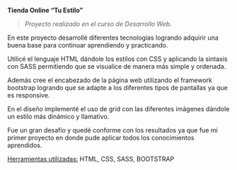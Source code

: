 **Tienda Online “Tu Estilo”**
> *Proyecto realizado en el curso de Desarrollo Web.*

En este proyecto desarrollé diferentes tecnologías logrando adquirir una buena base para continuar aprendiendo y practicando.

Utilicé el lenguaje HTML dándole los estilos con CSS y aplicando la sintaxis con SASS permitiendo que se visualice de manera más simple y ordenada.

Además cree el encabezado de la página web utilizando el framework bootstrap logrando que se adapte a los diferentes tipos de pantallas ya que es responsive.

En el diseño  implementé el uso de grid con las diferentes imágenes dándole un estilo más dinámico y llamativo.

Fue un gran desafío y quedé conforme con los resultados ya que fue mi primer proyecto en donde pude aplicar todos los conocimientos aprendidos.

<ins>Herramientas utilizadas:</ins> HTML, CSS, SASS, BOOTSTRAP

